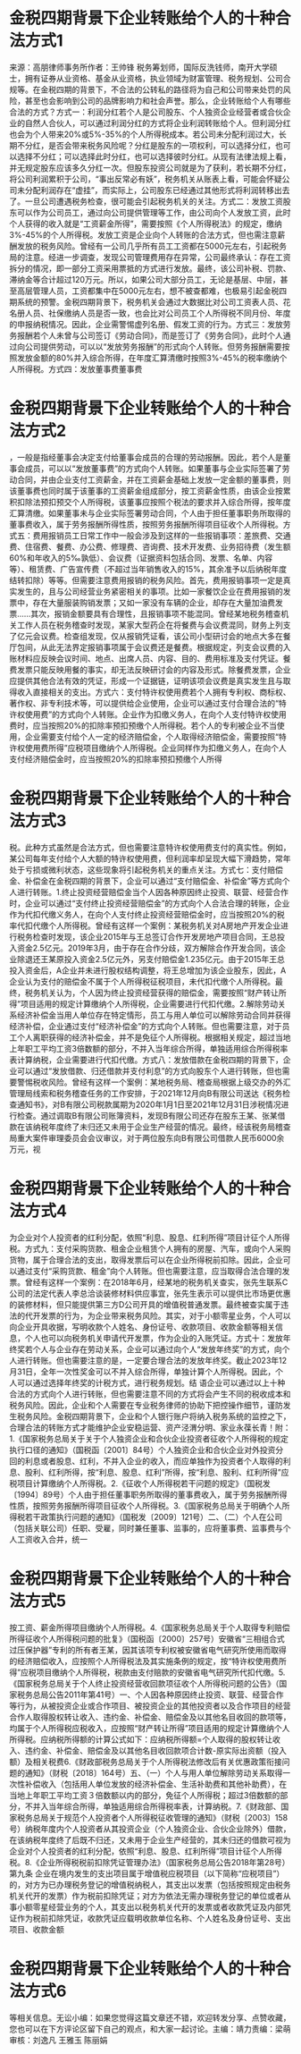 # 金税四期背景下企业转账给个人的十种合法方式1

来源：高朋律师事务所作者：王帅锋 税务筹划师，国际反洗钱师，南开大学硕士，拥有证券从业资格、基金从业资格，执业领域为财富管理、税务规划、公司合规等。在金税四期的背景下，不合法的公转私的路径将为自己和公司带来处罚的风险，甚至也会影响到公司的品牌影响力和社会声誉。那么，企业转账给个人有哪些合法的方式？方式一：利润分红若个人是公司股东、个人独资企业经营者或合伙企业的自然人合伙人，可以通过利润分红的方式将企业利润转账给个人。但利润分红也会为个人带来20%或5%-35%的个人所得税成本。若公司未分配利润过大，长期不分红，是否会带来税务风险呢？分红是股东的一项权利，可以选择分红，也可以选择不分红；可以选择此时分红，也可以选择彼时分红。从现有法律法规上看，并无规定股东应该多久分红一次。但股东投资公司就是为了获利，若长期不分红，将公司利润累积于公司，“事出反常必有妖”，税务机关从账表上看，可能会怀疑公司未分配利润存在“虚挂”，而实际上，公司股东已经通过其他形式将利润转移出去了。一旦公司遭遇税务检查，很可能会引起税务机关的关注。方式二：发放工资股东可以作为公司员工，通过向公司提供管理等工作，由公司向个人发放工资，此时个人获得的收入就是“工资薪金所得”，需要按照《个人所得税法》的规定，缴纳3%-45%的个人所得税。发放工资是企业向个人转账的合法方式，但也需注意薪酬发放的税务风险。曾经有一公司几乎所有员工工资都在5000元左右，引起税务局的注意。经进一步调查，发现公司管理费用存在异常，公司最终承认：存在工资拆分的情况，即一部分工资采用票抵的方式进行发放。最终，该公司补税、罚款、滞纳金等合计超过120万元。所以，如果公司大部分员工，无论是基层、中层，甚至高层管理人员，工资都集中在5000元左右，想不被查都难，也极易引起金税四期系统的预警。金税四期背景下，税务机关会通过大数据比对公司工资表人员、花名册人员、社保缴纳人员是否一致，也会比对公司员工个人所得税不同月份、年度的申报纳税情况。因此，企业需警惕虚列名册、假发工资的行为。方式三：发放劳务报酬若个人未曾与公司签订《劳动合同》，而是签订了《劳务合同》，此时个人通过向公司提供劳动，可以以“发放劳务报酬”的形式向个人转账。但劳务报酬需要按照发放金额的80%并入综合所得，在年度汇算清缴时按照3%-45%的税率缴纳个人所得税。方式四：发放董事费董事费

# 金税四期背景下企业转账给个人的十种合法方式2

，一般是指经董事会决定支付给董事会成员的合理的劳动报酬。因此，若个人是董事会成员，可以以“发放董事费”的方式向个人转账。如果董事与企业实际签署了劳动合同，并由企业支付工资薪金，并在工资薪金基础上发放一定金额的董事费，则该董事费也同时属于该董事的工资薪金组成部分，按工资薪金性质，由该企业按累积扣除法预扣预交个人所得税，该董事应按照个税法的要求并入综合所得，按年度汇算清缴。如果董事未与企业实际签署劳动合同，个人由于担任董事职务所取得的董事费收入，属于劳务报酬所得性质，按照劳务报酬所得项目征收个人所得税。方式五：费用报销员工日常工作中一般会涉及到这样的一些报销事项：差旅费、交通费、住宿费、餐费、办公费、修理费、咨询费、技术开发费、业务招待费（发生额60%和年收入的5‰孰低）、会议费（证据资料包括合同、发票、名单、内容等）、租赁费、广告宣传费（不超过当年销售收入的15%，其余准予以后纳税年度结转扣除）等等。但需要注意费用报销的税务风险。首先，费用报销事项一定是真实发生的，且与公司经营业务紧密相关的事项。比如一家餐饮企业在费用报销的发票中，存在大量服装购销发票；又如一家没有车辆的企业，却存在大量加油费发票……其次，报销金额要具有合理性，且报销事项不能混同。曾经某地税务稽查机关工作人员在税务稽查时发现，某家大型药企在将餐费与会议费混同，财务上列支了亿元会议费。检查组发现，仅从报销凭证看，该公司小型研讨会的地点大多在餐厅包间，从此无法界定报销事项属于会议费还是餐费。根据规定，列支会议费的入账材料应反映会议时间、地点、出席人员、内容、目的、费用标准及支付凭证。餐费发票只能反映用餐的事实，却无法反映研讨会的内容及形式。除餐费发票，企业应提供其他合法有效的凭证，形成一个证据链，证明该项会议费是真实发生且与取得收入直接相关的支出。方式六：支付特许权使用费若个人拥有专利权、商标权、著作权、非专利技术等，可以提供给企业使用，企业可以通过支付合理合法的“特许权使用费”的方式向个人转账。企业作为扣缴义务人，在向个人支付特许权使用费时，应当按照20%的扣除率预扣预缴个人所得税。若个人的专利被企业不当使用，企业需要支付给个人一定的经济赔偿金，个人取得经济赔偿金，需要按照“特许权使用费所得”应税项目缴纳个人所得税。企业同样作为扣缴义务人，在向个人支付经济赔偿金时，应当按照20%的扣除率预扣预缴个人所得

# 金税四期背景下企业转账给个人的十种合法方式3

税。此种方式虽然是合法方式，但也需要注意特许权使用费支付的真实性。例如，某公司每年支付给个人大额的特许权使用费，但利润率却呈现大幅下滑趋势，常年处于亏损或微利状态，这些现象将引起税务机关的重点关注。方式七：支付赔偿金、补偿金在金税四期的背景下，企业可以通过“支付赔偿金、补偿金”等方式向个人进行转账。1.终止投资经营赔偿金当个人因各种原因终止投资、联营、经营合作时，企业可以通过“支付终止投资经营赔偿金”的方式向个人合法合理的转账，企业作为代扣代缴义务人，在向个人支付终止投资经营赔偿金时，应当按照20%的税率代扣代缴个人所得税。曾经有这样一个案例：某税务机关对A房地产开发企业进行税务检查时发现，该企业2015年与王总签订合作开发房地产项目合同，王总投入资金2.5亿元。2019年3月，由于存在合作分歧，双方解除合作开发合同，该企业除退还王某原投入资金2.5亿元外，另支付赔偿金1.235亿元。由于2015年王总投入资金后，A企业并未进行股权结构调整，将王总增加为该企业股东，因此，A企业认为支付的赔偿金不属于个人所得税征税项目，未代扣代缴个人所得税。最终，税务机关认为，个人因为终止投资经营获得的赔偿金，需要按照“财产转让所得”项目适用的规定计算缴纳个人所得税，企业需要进行代扣代缴。2.解除劳动关系经济补偿金当用人单位存在特定情形，员工与用人单位可以解除劳动合同并获得经济补偿，企业通过支付“经济补偿金”的方式向个人转账。但也需要注意，对于员工个人离职获得的经济补偿金，并不是免征个人所得税。根据相关规定，超过当地上年职工平均工资3倍数额的部分，不并入当年综合所得，单独适用综合所得税率表计算纳税，企业需要进行代扣代缴。方式八：发放借款在金税四期的背景下，企业可以通过“发放借款、归还借款并支付利息”的方式向股东个人进行转账，但也需要警惕税收风险。曾经有这样一个案例：某地税务局、稽查局根据上级交办的外汇管理局线索和税务稽查任务的工作安排，于2021年12月向B有限公司送达《税务检查通知书》，对B有限公司税款属期为2020年1月1日至2021年12月31日涉税情况进行检查。通过调取B有限公司账簿资料，发现B有限公司还存在股东王某、张某借款在该纳税年度终了未归还又未用于企业生产经营的情况。最终，经该税务局稽查局重大案件审理委员会会议审议，对于两位股东向B有限公司借款人民币6000余万元，视

# 金税四期背景下企业转账给个人的十种合法方式4

为企业对个人投资者的红利分配，依照“利息、股息、红利所得”项目计征个人所得税。方式九：支付采购货款、租金企业租赁个人拥有的房屋、汽车，或向个人采购货物，属于合理合法的支出，取得发票后可以在企业所得税前扣除。因此，企业可以通过支付“采购货款、租金”向个人转账。但也需要注意，应当取得合法合理的发票。曾经有这样一个案例：在2018年6月，经某地的税务机关查实，张先生联系C公司的法定代表人李总洽谈装修材料供应事宜，张先生表示可以提供比市场更优惠的装修材料，但只能提供第三方D公司开具的增值税普通发票。最终被查实属于违法的代开发票的行为，为企业带来税务风险。其实，对于小额零星业务，个人可以向企业开具收据，写明收款个人姓名、身份证号、收款项目、收款金额等相关信息，个人也可以向税务机关申请代开发票，作为企业的入账凭证。方式十：发放年终奖若个人与企业存在劳动关系，企业可以通过向个人“发放年终奖”的方式，向个人进行转账。但也需要注意的是，一定要合理合法的发放年终奖。截止2023年12月31日，全年一次性奖金可以不并入综合所得，单独计算个人所得税。因此，个人可以通过选择年终奖的计税方式，进行税务规划。结 语企业可以通过以上十种合法的方式向个人进行转账，但也需要注意不同的方式将会产生不同的税收成本和税务风险。因此，企业和个人需要在专业税务律师的协助下把控操作细节，谨防发生税务风险。金税四期背景下，企业和个人银行账户将纳入税务系统的监控之下，合理合法的转账方式才能维护企业安稳运营、资产泾渭分明、家业永葆长青！附：1.《国家税务总局关于关于个人独资企业和合伙企业投资者征收个人所得税的规定执行口径的通知》（国税函〔2001〕84号）个人独资企业和合伙企业对外投资分回的利息或者股息、红利，不并入企业的收入，而应单独作为投资者个人取得的利息、股利、红利所得，按“利息、股息、红利”所得，按“利息、股利、红利所得”应税项目计算缴纳个人所得税。2.《征收个人所得税若干问题的规定》（国税发〔1994〕89号）个人由于担任董事职务所取得的董事费收入，属于劳务报酬所得性质，按照劳务报酬所得项目征收个人所得税。3.《国家税务总局关于明确个人所得税若干政策执行问题的通知》（国税发〔2009〕121号）二、（二）个人在公司（包括关联公司）任职、受雇，同时兼任董事、监事的，应将董事费、监事费与个人工资收入合并，统一

# 金税四期背景下企业转账给个人的十种合法方式5

按工资、薪金所得项目缴纳个人所得税。4.《国家税务总局关于个人取得专利赔偿所得征收个人所得税问题的批复》（国税函〔2000〕257号）安徽省“三相组合式过压保护器”专利的所有者王某，因其该项专利权被安徽省电气研究所使用而取得的经济赔偿收入，应按照个人所得税法及其实施条例的规定，按“特许权使用费所得”应税项目缴纳个人所得税，税款由支付赔款的安徽省电气研究所代扣代缴。5.《国家税务总局关于个人终止投资经营收回款项征收个人所得税问题的公告》（国家税务总局公告2011年第41号）一、个人因各种原因终止投资、联营、经营合作等行为，从被投资企业或合作项目、被投资企业的其他投资者以及合作项目的经营合作人取得股权转让收入、违约金、补偿金、赔偿金及以其他名目收回的款项等，均属于个人所得税应税收入，应按照“财产转让所得”项目适用的规定计算缴纳个人所得税。应纳税所得额的计算公式如下：应纳税所得额=个人取得的股权转让收入、违约金、补偿金、赔偿金及以其他名目收回款项合计数-原实际出资额（投入额）及相关税费6.《财政部税务总局关于个人所得税法修改后有关优惠政策衔接问题的通知》（财税〔2018〕164号）五、（一）个人与用人单位解除劳动关系取得一次性补偿收入（包括用人单位发放的经济补偿金、生活补助费和其他补助费），在当地上年职工平均工资３倍数额以内的部分，免征个人所得税；超过3倍数额的部分，不并入当年综合所得，单独适用综合所得税率表，计算纳税。7.《财政部、国家税务总局关于规范个人投资者个人所得税征收管理的通知》（财税〔2003〕158号）纳税年度内个人投资者从其投资企业（个人独资企业、合伙企业除外）借款，在该纳税年度终了后既不归还，又未用于企业生产经营的，其未归还的借款可视为企业对个人投资者的红利分配，依照“利息、股息、红利所得”项目计征个人所得税。8.《企业所得税税前扣除凭证管理办法》（国家税务总局公告2018年第28号）第九条 企业在境内发生的支出项目属于增值税应税项目（以下简称“应税项目”）的，对方为已办理税务登记的增值税纳税人，其支出以发票（包括按照规定由税务机关代开的发票）作为税前扣除凭证；对方为依法无需办理税务登记的单位或者从事小额零星经营业务的个人，其支出以税务机关代开的发票或者收款凭证及内部凭证作为税前扣除凭证，收款凭证应载明收款单位名称、个人姓名及身份证号、支出项目、收款金额

# 金税四期背景下企业转账给个人的十种合法方式6

等相关信息。无讼小编：如果您觉得这篇文章还不错，欢迎转发分享、点赞收藏，您也可以在下方评论区留下自己的观点，和大家一起讨论。主编：靖力责编：梁萌审核：刘逸凡 王雅玉 陈丽娟

